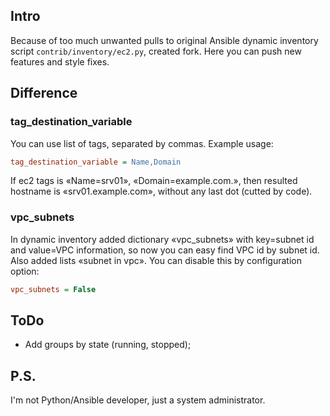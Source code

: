 ## Intro

Because of too much unwanted pulls to original Ansible dynamic inventory script `contrib/inventory/ec2.py`, created fork. Here you can push new features and style fixes.

## Difference

### tag_destination_variable

You can use list of tags, separated by commas.
Example usage:
```ini
tag_destination_variable = Name,Domain
```
If ec2 tags is «Name=srv01», «Domain=example.com.», then resulted hostname is «srv01.example.com», without any last dot (cutted by code).

### vpc_subnets

In dynamic inventory added dictionary «vpc_subnets» with key=subnet id and value=VPC information, so now you can easy find VPC id by subnet id.
Also added lists «subnet in vpc».
You can disable this by configuration option:
```ini
vpc_subnets = False
```

## ToDo

* Add groups by state (running, stopped);

## P.S.

I'm not Python/Ansible developer, just a system administrator.
